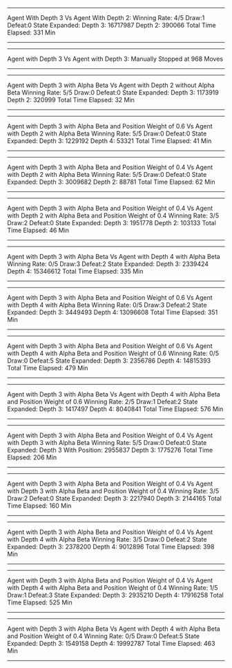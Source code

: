 ___________________________________________________________________
Agent With Depth 3 Vs Agent With Depth 2: 
Winning Rate: 4/5
Draw:1
Defeat:0
State Expanded:
    Depth 3: 16717987
    Depth 2: 390066
    Total Time Elapsed: 331 Min
_____________________________________________________________________

_____________________________________________________________________
Agent with Depth 3 Vs Agent with Depth 3:
Manually Stopped at 968 Moves
______________________________________________________________________

_____________________________________________________________________________
Agent with Depth 3 with Alpha Beta Vs Agent with Depth 2 without Alpha Beta
Winning Rate: 5/5
Draw:0
Defeat:0
State Expanded:
    Depth 3: 1173919
    Depth 2: 320999
    Total Time Elapsed: 32 Min
_______________________________________________________________________
______________________________________________________________________

Agent with Depth 3 with Alpha Beta and Position Weight of 0.6 Vs Agent with Depth 2 with Alpha Beta
Winning Rate: 5/5
Draw:0
Defeat:0
State Expanded:
    Depth 3: 1229192
    Depth 4: 53321
    Total Time Elapsed: 41 Min
_______________________________________________________________________

______________________________________________________________________

Agent with Depth 3 with Alpha Beta and Position Weight of 0.4 Vs Agent with Depth 2 with Alpha Beta
Winning Rate: 5/5
Draw:0
Defeat:0
State Expanded:
    Depth 3: 3009682
    Depth 2: 88781
    Total Time Elapsed: 62 Min
_______________________________________________________________________
______________________________________________________________________

Agent with Depth 3 with Alpha Beta and Position Weight of 0.4 Vs Agent with Depth 2 with Alpha Beta and Position Weight of 0.4
Winning Rate: 3/5
Draw:2
Defeat:0
State Expanded:
    Depth 3: 1951778
    Depth 2: 103133
    Total Time Elapsed: 46 Min
_______________________________________________________________________


______________________________________________________________________

Agent with Depth 3 with Alpha Beta Vs Agent with Depth 4 with Alpha Beta
Winning Rate: 0/5
Draw:3
Defeat:2
State Expanded:
    Depth 3: 2339424
    Depth 4: 15346612
    Total Time Elapsed: 335 Min
_______________________________________________________________________


______________________________________________________________________

Agent with Depth 3 with Alpha Beta and Position Weight of 0.6 Vs Agent with Depth 4 with Alpha Beta
Winning Rate: 0/5
Draw:3
Defeat:2
State Expanded:
    Depth 3: 3449493
    Depth 4: 13096608
    Total Time Elapsed: 351 Min
_______________________________________________________________________

______________________________________________________________________

Agent with Depth 3 with Alpha Beta and Position Weight of 0.6 Vs Agent with Depth 4 with Alpha Beta and Position Weight of 0.6
Winning Rate: 0/5
Draw:0
Defeat:5
State Expanded:
    Depth 3: 2356786
    Depth 4: 14815393
    Total Time Elapsed: 479 Min
_______________________________________________________________________

______________________________________________________________________

Agent with Depth 3 with Alpha Beta Vs Agent with Depth 4 with Alpha Beta and Position Weight of 0.6
Winning Rate: 2/5
Draw:1
Defeat:2
State Expanded:
    Depth 3: 1417497
    Depth 4: 8040841
    Total Time Elapsed: 576 Min
_______________________________________________________________________


______________________________________________________________________

Agent with Depth 3 with Alpha Beta and Position Weight of 0.4 Vs Agent with Depth 3 with Alpha Beta 
Winning Rate: 5/5
Draw:0
Defeat:0
State Expanded:
    Depth 3 With Position: 2955837
    Depth 3: 1775276
    Total Time Elapsed: 206 Min
_______________________________________________________________________

______________________________________________________________________

Agent with Depth 3 with Alpha Beta and Position Weight of 0.4 Vs Agent with Depth 3 with Alpha Beta and Position Weight of 0.4
Winning Rate: 3/5
Draw:2
Defeat:0
State Expanded:
    Depth 3: 2217940
    Depth 3: 2144165
    Total Time Elapsed: 160 Min
_______________________________________________________________________


______________________________________________________________________

Agent with Depth 3 with Alpha Beta and Position Weight of 0.4 Vs Agent with Depth 4 with Alpha Beta 
Winning Rate: 3/5
Draw:0
Defeat:2
State Expanded:
    Depth 3: 2378200
    Depth 4: 9012896
    Total Time Elapsed: 398 Min
_______________________________________________________________________

______________________________________________________________________

Agent with Depth 3 with Alpha Beta and Position Weight of 0.4 Vs Agent with Depth 4 with Alpha Beta and Position Weight of 0.4
Winning Rate: 1/5
Draw:1
Defeat:3
State Expanded:
    Depth 3: 2935210
    Depth 4: 17916258
    Total Time Elapsed: 525 Min
_______________________________________________________________________


______________________________________________________________________

Agent with Depth 3 with Alpha Beta Vs Agent with Depth 4 with Alpha Beta and Position Weight of 0.4
Winning Rate: 0/5
Draw:0
Defeat:5
State Expanded:
    Depth 3: 1549158
    Depth 4: 19992787
    Total Time Elapsed: 463 Min
_______________________________________________________________________


